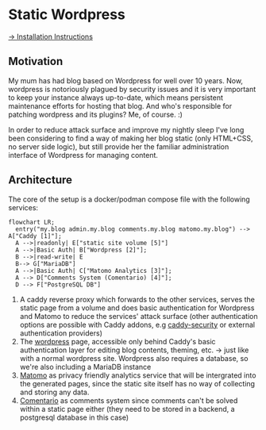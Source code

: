 # Static Wordpress

[-> Installation Instructions](INSTALL.md)

## Motivation

My mum has had blog based on Wordpress for well over 10 years.
Now, wordpress is notoriously plagued by security issues and it is very important to keep your instance always up-to-date,
which means persistent maintenance efforts for hosting that blog. And who's responsible for patching wordpress and its plugins? Me, of course. :)

In order to reduce attack surface and improve my nightly sleep I've long been considering to find a way of making her blog static
(only HTML+CSS, no server side logic), but still provide her the familiar administration interface of Wordpress for managing content.

## Architecture

The core of the setup is a docker/podman compose file with the following services:

```mermaid
flowchart LR;
  entry("my.blog admin.my.blog comments.my.blog matomo.my.blog") --> A["Caddy [1]"];
  A -->|readonly| E["static site volume [5]"]
  A -->|Basic Auth| B["Wordpress [2]"];
  B -->|read-write| E
  B--> G["MariaDB"]
  A -->|Basic Auth| C["Matomo Analytics [3]"];
  A --> D["Comments System (Comentario) [4]"];
  D --> F["PostgreSQL DB"]
```

1. A caddy reverse proxy which forwards to the other services, serves the static page from a volume and does basic authentication for Wordpress and Matomo to reduce the services' attack surface (other authentication options are possible with Caddy addons, e.g [caddy-security](https://github.com/greenpau/caddy-security) or external authentication providers)
2. The [wordpress][wp] page, accessible only behind Caddy's basic authentication layer for editing blog contents, theming, etc. -> just like with a normal wordpress site. Wordpress also requires a database, so we're also including a MariaDB instance
3. [Matomo][matomo] as privacy friendly analytics service that will be intergrated into the generated pages, since the static site itself has no way of collecting and storing any data.
4. [Comentario][comentario] as comments system since comments can't be solved within a static page either (they need to be stored in a backend, a postgresql database in this case)

[wp]: https://wordpress.com/
[matomo]: https://matomo.org
[comentario]: https://comentario.app/en/

